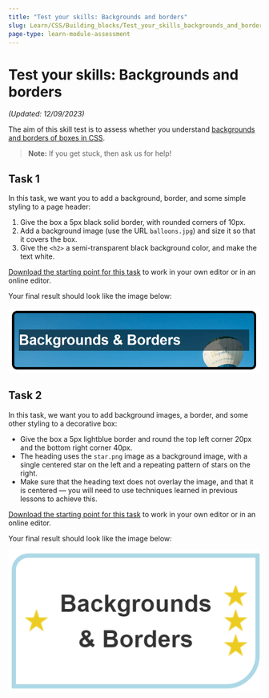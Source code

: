 ```yaml
---
title: "Test your skills: Backgrounds and borders"
slug: Learn/CSS/Building_blocks/Test_your_skills_backgrounds_and_borders
page-type: learn-module-assessment
---
```


# Test your skills: Backgrounds and borders

_(Updated: 12/09/2023)_

The aim of this skill test is to assess whether you understand [backgrounds and borders of boxes in CSS](../../resources/css_building_blocks/backgrounds_and_borders/README.md).

> **Note:** If you get stuck, then ask us for help!

## Task 1

In this task, we want you to add a background, border, and some simple styling to a page header:

1. Give the box a 5px black solid border, with rounded corners of 10px.
2. Add a background image (use the URL `balloons.jpg`) and size it so that it covers the box.
3. Give the `<h2>` a semi-transparent black background color, and make the text white.

[Download the starting point for this task](assets/backgrounds1-download.html) to work in your own editor or in an online editor.

Your final result should look like the image below:

![Images shows a box with a photograph background, rounded border and white text on a semi-transparent black background.](assets/backgrounds-task1.png)

## Task 2

In this task, we want you to add background images, a border, and some other styling to a decorative box:

- Give the box a 5px lightblue border and round the top left corner 20px and the bottom right corner 40px.
- The heading uses the `star.png` image as a background image, with a single centered star on the left and a repeating pattern of stars on the right.
- Make sure that the heading text does not overlay the image, and that it is centered — you will need to use techniques learned in previous lessons to achieve this.

[Download the starting point for this task](assets/backgrounds2-download.html) to work in your own editor or in an online editor.

Your final result should look like the image below:

![Images shows a box with a blue border rounded at the top left and bottom right corners. On the left of the text is a single star, on the right 3 stars.](assets/backgrounds-task2.png)